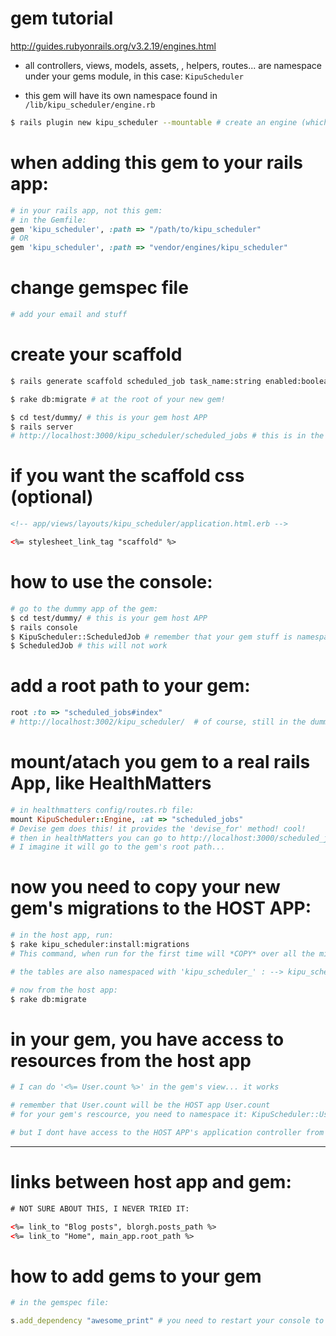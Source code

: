 # gem tutorial

http://guides.rubyonrails.org/v3.2.19/engines.html

- all controllers, views, models, assets, , helpers, routes... are namespace under your gems module, in this case: `KipuScheduler`

- this gem will have its own namespace found in `/lib/kipu_scheduler/engine.rb`

```bash
$ rails plugin new kipu_scheduler --mountable # create an engine (which is a mountable plugin, hence the option name)
```

# when adding this gem to your rails app:

```ruby
# in your rails app, not this gem:
# in the Gemfile:
gem 'kipu_scheduler', :path => "/path/to/kipu_scheduler"
# OR
gem 'kipu_scheduler', :path => "vendor/engines/kipu_scheduler"
```
# change gemspec file
```ruby
# add your email and stuff
```

# create your scaffold
```bash
$ rails generate scaffold scheduled_job task_name:string enabled:boolean interval:string run_at:string status:string started_at:datetime

$ rake db:migrate # at the root of your new gem!

$ cd test/dummy/ # this is your gem host APP
$ rails server
# http://localhost:3000/kipu_scheduler/scheduled_jobs # this is in the dummy app, of the gem
```

# if you want the scaffold css (optional)
```html
<!-- app/views/layouts/kipu_scheduler/application.html.erb -->

<%= stylesheet_link_tag "scaffold" %>
```

# how to use the console:
```bash
# go to the dummy app of the gem:
$ cd test/dummy/ # this is your gem host APP
$ rails console
$ KipuScheduler::ScheduledJob # remember that your gem stuff is namespaced
$ ScheduledJob # this will not work
```
# add a root path to your gem:
```ruby
root :to => "scheduled_jobs#index"
# http://localhost:3002/kipu_scheduler/  # of course, still in the dummy app
```

# mount/atach you gem to a real rails App, like HealthMatters
```ruby
# in healthmatters config/routes.rb file:
mount KipuScheduler::Engine, :at => "scheduled_jobs"  
# Devise gem does this! it provides the 'devise_for' method! cool!
# then in healthMatters you can go to http://localhost:3000/scheduled_jobs
# I imagine it will go to the gem's root path...
```

# now you need to copy your new gem's migrations to the HOST APP:
```bash
# in the host app, run:
$ rake kipu_scheduler:install:migrations
# This command, when run for the first time will *COPY* over all the migrations from the engine, that is in the host app's gemfile

# the tables are also namespaced with 'kipu_scheduler_' : --> kipu_scheduler_scheduled_jobs

# now from the host app:
$ rake db:migrate
```

# in your gem, you have access to resources from the host app
```ruby
# I can do '<%= User.count %>' in the gem's view... it works

# remember that User.count will be the HOST app User.count
# for your gem's rescource, you need to namespace it: KipuScheduler::User

# but I dont have access to the HOST APP's application controller from the gem
```

---


# links between host app and gem:
```html
# NOT SURE ABOUT THIS, I NEVER TRIED IT:

<%= link_to "Blog posts", blorgh.posts_path %>
<%= link_to "Home", main_app.root_path %>
```


# how to add gems to your gem

```ruby
# in the gemspec file:

s.add_dependency "awesome_print" # you need to restart your console to use it! in the dummy app
```
